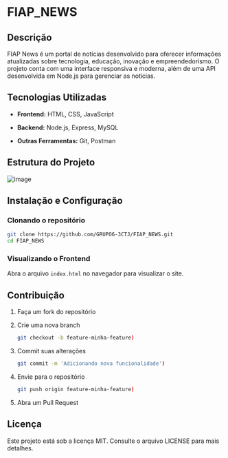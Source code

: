 # FIAP_NEWS

## Descrição

FIAP News é um portal de notícias desenvolvido para oferecer informações atualizadas sobre tecnologia, educação, inovação e empreendedorismo. O projeto conta com uma interface responsiva e moderna, além de uma API desenvolvida em Node.js para gerenciar as notícias.

## Tecnologias Utilizadas

* __Frontend:__ HTML, CSS, JavaScript

* __Backend:__ Node.js, Express, MySQL

* __Outras Ferramentas:__ Git, Postman

## Estrutura do Projeto

![image](https://github.com/user-attachments/assets/8356646b-e7b8-46cc-a4cb-6964f5752f28)

## Instalação e Configuração

### Clonando o repositório
```bash
git clone https://github.com/GRUPO6-3CTJ/FIAP_NEWS.git
cd FIAP_NEWS
```

### Visualizando o Frontend

Abra o arquivo `index.html` no navegador para visualizar o site.

## Contribuição

1. Faça um fork do repositório

2. Crie uma nova branch
   ```bash
   git checkout -b feature-minha-feature)
3. Commit suas alterações
   ```bash
   git commit -m 'Adicionando nova funcionalidade')

4. Envie para o repositório
    ```bash
    git push origin feature-minha-feature)

5. Abra um Pull Request

## Licença

Este projeto está sob a licença MIT. Consulte o arquivo LICENSE para mais detalhes.

